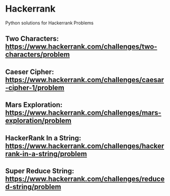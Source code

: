 # Hackerrank
Python solutions for Hackerrank Problems

## Two Characters: https://www.hackerrank.com/challenges/two-characters/problem
## Caeser Cipher: https://www.hackerrank.com/challenges/caesar-cipher-1/problem
## Mars Exploration: https://www.hackerrank.com/challenges/mars-exploration/problem
## HackerRank In a String: https://www.hackerrank.com/challenges/hackerrank-in-a-string/problem
## Super Reduce String: https://www.hackerrank.com/challenges/reduced-string/problem
